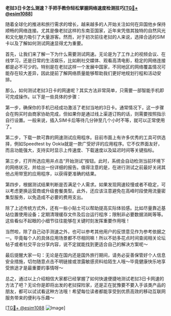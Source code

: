**老挝3日卡怎么测速？手把手教你轻松掌握网络速度检测技巧[[TG💪+ @esim1088](https://t.me/s/esim1088)]**

随着全球化的推进和旅行需求的增长，越来越多的人开始关注如何在异国他乡保持顺畅的网络连接。尤其是像老挝这样的东南亚国家，近年来凭借其独特的自然风光和文化魅力吸引了大量游客。然而，对于初次前往老挝的人来说，选择合适的SIM卡以及了解如何测试网速显得尤为重要。

首先，让我们来了解一下为什么需要测试网速。无论是为了工作上的视频会议、在线学习，还是日常的生活娱乐，比如刷社交媒体、观看高清电影，稳定的网络连接都是必不可少的。特别是在老挝这样一个发展中国家，不同地区的网络覆盖情况可能存在较大差异，因此提前了解网络质量能够帮助我们更好地规划行程和活动安排。

那么，如何测试老挝3日卡的网速呢？其实方法非常简单，只需要一部智能手机即可完成操作。以下是一些具体的步骤：

第一步，确保你的手机已经成功激活了老挝当地的3日卡。通常情况下，这一步骤会在购买时由商家协助完成，但如果你是通过线上渠道订购的话，则需要按照指示自行设置。一般来说，插入SIM卡后等待几分钟至几个小时不等，就可以正常使用了。

第二步，下载一款可靠的网速测试应用程序。目前市面上有许多优秀的工具可供选择，例如Speedtest by Ookla就是一款广受好评的应用程序。它不仅界面友好，而且功能强大，支持实时显示上传速度、下载速度以及延迟时间等关键指标。

第三步，打开所选应用并点击“开始测试”按钮。此时，系统会自动检测当前环境下的网络状况，并给出一份详细的报告。值得注意的是，在进行测试之前最好关闭其他占用带宽的应用程序，以获得更准确的结果。

第四步，根据测试结果判断是否满足个人需求。如果发现网速较慢或者不稳定，可以考虑更换运营商或升级套餐类型。此外，还应该注意避免在高峰时段使用流量密集型服务，以免造成不必要的费用支出。

除了上述传统方式外，还有一些小贴士可以帮助提高实际体验感。比如尽量靠近基站位置使用设备；定期清理缓存文件及后台运行程序；限制非必要数据消耗等等。这些看似不起眼的小细节往往能够在关键时刻发挥重要作用哦！

当然啦，除了自己动手测速之外，也可以参考其他用户的反馈意见作为参考依据之一。毕竟每个人的具体应用场景都不尽相同嘛！所以不妨多花点时间查阅相关论坛帖子或者社交平台分享内容，说不定就能找到更适合自己的解决方案呢～

最后提醒大家一句：无论是在国内还是国外旅行期间，请务必妥善保管好个人信息安全措施，切勿随意点击不明链接或泄露敏感资料给陌生人哦～毕竟健康快乐地享受旅途才是最重要的事情呀～

总之，通过以上介绍相信大家都已经掌握了如何快速便捷地测试老挝3日卡网速的方法了吧？无论你是即将出发的老挝探险家，还是正在犹豫要不要入手该类产品的朋友，都可以试试看这种方法哦！希望每位读者都能享受到优质高效的移动互联网服务带来的便利与乐趣～ 

[[TG💪+ @esim1088](https://t.me/s/esim1088) ![Image](https://i.postimg.cc/4NQfJmqS/Snipaste-2025-05-13-00-14-12.png)]